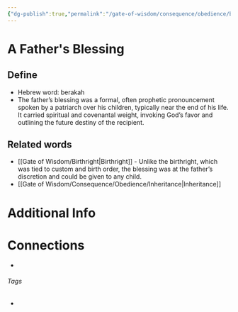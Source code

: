 ```yaml
---
{"dg-publish":true,"permalink":"/gate-of-wisdom/consequence/obedience/blessing/","tags":["#GateWisdom","#ConcequenceObedience","#B"]}
---
```


# A Father's Blessing
## Define
- Hebrew word: berakah
- The father’s blessing was a formal, often prophetic pronouncement spoken by a patriarch over his children, typically near the end of his life. It carried spiritual and covenantal weight, invoking God’s favor and outlining the future destiny of the recipient. 

## Related words
- [[Gate of Wisdom/Birthright\|Birthright]] - Unlike the birthright, which was tied to custom and birth order, the blessing was at the father’s discretion and could be given to any child.
- [[Gate of Wisdom/Consequence/Obedience/Inheritance\|Inheritance]]

# Additional Info


# Connections


- 

###### Tags
- 